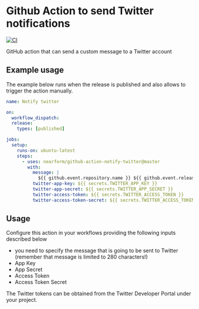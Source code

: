 # Github Action to send Twitter notifications

[![CI](https://github.com/nearform/github-action-notify-twitter/actions/workflows/ci.yml/badge.svg?branch=master)](https://github.com/nearform/github-action-notify-twitter/actions/workflows/ci.yml)

GitHub action that can send a custom message to a Twitter account

## Example usage

The example below runs when the release is published and also allows to trigger the action manually.

```yml
name: Notify twitter

on:
  workflow_dispatch:
  release:
    types: [published]

jobs:
  setup:
    runs-on: ubuntu-latest
    steps:
      - uses: nearform/github-action-notify-twitter@master
        with:
          message: |
            ${{ github.event.repository.name }} ${{ github.event.release.tag_name }} has been released. Check out the release notes: ${{ github.event.release.html_url }}
          twitter-app-key: ${{ secrets.TWITTER_APP_KEY }}
          twitter-app-secret: ${{ secrets.TWITTER_APP_SECRET }}
          twitter-access-token: ${{ secrets.TWITTER_ACCESS_TOKEN }}
          twitter-access-token-secret: ${{ secrets.TWITTER_ACCESS_TOKEN_SECRET }}

```

## Usage

Configure this action in your workflows providing the following inputs described below
- you need to specify the message that is going to be sent to Twitter (remember that message is limited to 280 characters!)
- App Key
- App Secret
- Access Token
- Access Token Secret

The Twitter tokens can be obtained from the Twitter Developer Portal under your project.